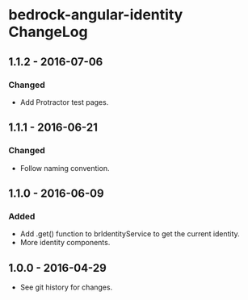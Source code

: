 # bedrock-angular-identity ChangeLog

## 1.1.2 - 2016-07-06

### Changed
- Add Protractor test pages.

## 1.1.1 - 2016-06-21

### Changed
- Follow naming convention.

## 1.1.0 - 2016-06-09

### Added
- Add .get() function to brIdentityService to get the current identity.
- More identity components.

## 1.0.0 - 2016-04-29

- See git history for changes.
